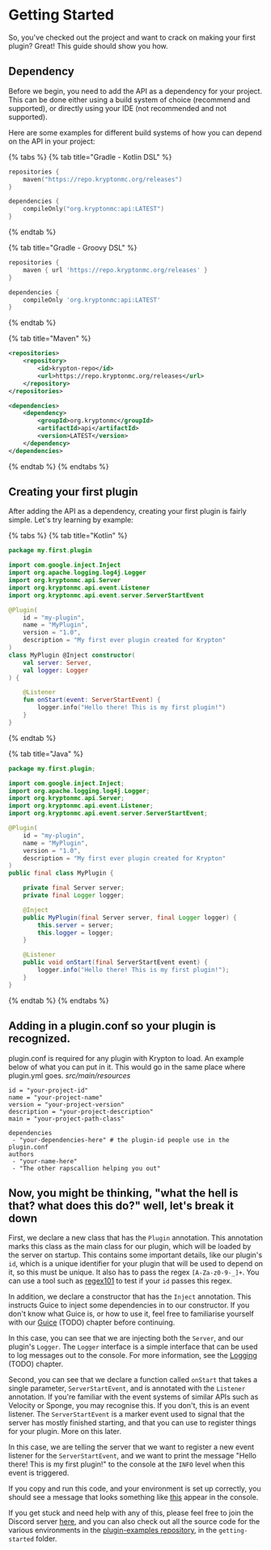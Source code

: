 # Getting Started

So, you've checked out the project and want to crack on making your first plugin? Great! This guide should show you how.

## Dependency

Before we begin, you need to add the API as a dependency for your project. This can be done either using a build
system of choice (recommend and supported), or directly using your IDE (not recommended and not supported).

Here are some examples for different build systems of how you can depend on the API in your project:

{% tabs %}
{% tab title="Gradle - Kotlin DSL" %}
```kotlin
repositories {
    maven("https://repo.kryptonmc.org/releases")
}

dependencies {
    compileOnly("org.kryptonmc:api:LATEST")
}
```
{% endtab %}

{% tab title="Gradle - Groovy DSL" %}
```groovy
repositories {
    maven { url 'https://repo.kryptonmc.org/releases' }
}

dependencies {
    compileOnly 'org.kryptonmc:api:LATEST'
}
```
{% endtab %}

{% tab title="Maven" %}
```xml
<repositories>
    <repository>
        <id>krypton-repo</id>
        <url>https://repo.kryptonmc.org/releases</url>
    </repository>
</repositories>

<dependencies>
    <dependency>
        <groupId>org.kryptonmc</groupId>
        <artifactId>api</artifactId>
        <version>LATEST</version>
    </dependency>
</dependencies>
```
{% endtab %}
{% endtabs %}

## Creating your first plugin

After adding the API as a dependency, creating your first plugin is fairly simple. Let's try learning by example:

{% tabs %}
{% tab title="Kotlin" %}
```kotlin
package my.first.plugin

import com.google.inject.Inject
import org.apache.logging.log4j.Logger
import org.kryptonmc.api.Server
import org.kryptonmc.api.event.Listener
import org.kryptonmc.api.event.server.ServerStartEvent

@Plugin(
    id = "my-plugin",
    name = "MyPlugin",
    version = "1.0",
    description = "My first ever plugin created for Krypton"
)
class MyPlugin @Inject constructor(
    val server: Server,
    val logger: Logger
) {

    @Listener
    fun onStart(event: ServerStartEvent) {
        logger.info("Hello there! This is my first plugin!")
    }
}
```
{% endtab %}

{% tab title="Java" %}
```java
package my.first.plugin;

import com.google.inject.Inject;
import org.apache.logging.log4j.Logger;
import org.kryptonmc.api.Server;
import org.kryptonmc.api.event.Listener;
import org.kryptonmc.api.event.server.ServerStartEvent;

@Plugin(
    id = "my-plugin",
    name = "MyPlugin",
    version = "1.0",
    description = "My first ever plugin created for Krypton"
)
public final class MyPlugin {

    private final Server server;
    private final Logger logger;

    @Inject
    public MyPlugin(final Server server, final Logger logger) {
        this.server = server;
        this.logger = logger;
    }

    @Listener
    public void onStart(final ServerStartEvent event) {
        logger.info("Hello there! This is my first plugin!");
    }
}
```
{% endtab %}
{% endtabs %}

## Adding in a plugin.conf so your plugin is recognized.

plugin.conf is required for any plugin with Krypton to load. An example below of what you can put in it. This would go in the same place where plugin.yml goes. *src/main/resources*
```
id = "your-project-id"
name = "your-project-name"
version = "your-project-version"
description = "your-project-description"
main = "your-project-path-class"

dependencies
 - "your-dependencies-here" # the plugin-id people use in the plugin.conf
authors
 - "your-name-here"
 - "The other rapscallion helping you out"
```

## Now, you might be thinking, "what the hell is that? what does this do?" well, let's break it down

First, we declare a new class that has the `Plugin` annotation. This annotation marks this class as the main
class for our plugin, which will be loaded by the server on startup. This contains some important details, like
our plugin's `id`, which is a unique identifier for your plugin that will be used to depend on it, so this must
be unique. It also has to pass the regex `[A-Za-z0-9-_]+`. You can use a tool such as [regex101](https://regex101.com)
to test if your `id` passes this regex.

In addition, we declare a constructor that has the `Inject` annotation. This instructs Guice to inject some dependencies
in to our constructor. If you don't know what Guice is, or how to use it, feel free to familiarise yourself with our
[Guice](guice.md) (TODO) chapter before continuing.

In this case, you can see that we are injecting both the `Server`, and our plugin's `Logger`. The `Logger` interface
is a simple interface that can be used to log messages out to the console. For more information, see the
[Logging](logging.md) (TODO) chapter.

Second, you can see that we declare a function called `onStart` that takes a single parameter, `ServerStartEvent`, and
is annotated with the `Listener` annotation. If you're familiar with the event systems of similar APIs such as
Velocity or Sponge, you may recognise this. If you don't, this is an event listener. The `ServerStartEvent` is a marker
event used to signal that the server has mostly finished starting, and that you can use to register things for your
plugin. More on this later.

In this case, we are telling the server that we want to register a new event listener for the `ServerStartEvent`, and
we want to print the message "Hello there! This is my first plugin!" to the console at the `INFO` level when this
event is triggered.

If you copy and run this code, and your environment is set up correctly, you should see a message that looks something
like [this](https://i.imgur.com/KyUXMjV.png) appear in the console.

If you get stuck and need help with any of this, please feel free to join the Discord server
[here](https://discord.gg/4QuwYACDRX), and you can also check out all the source code for the various environments
in the [plugin-examples repository](https://github.com/KryptonMC/plugin-examples), in the `getting-started` folder.
